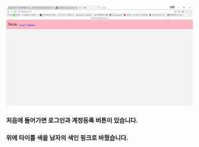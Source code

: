 ![ㄴㅁㅁㄴㅁㅁ](https://github.com/Cafemug/gabin/blob/master/%EC%B2%98%EC%9D%8C%ED%99%94%EB%A9%B4.PNG)
### 처음에 들어가면 로그인과 계정등록 버튼이 있습니다.
### 위에 타이틀 색을 남자의 색인 핑크로 바꿨습니다.